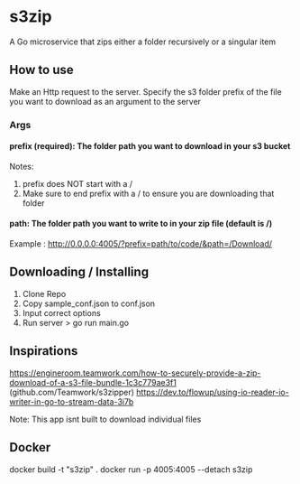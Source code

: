 # s3zip
A Go microservice that zips either a folder recursively or a singular item 


## How to use
Make an Http request to the server. Specify the s3 folder prefix of the file you want to download as an argument to the server

### Args
#### prefix (required): The folder path you want to download in your s3 bucket
Notes: 
1. prefix does NOT start with a /
2. Make sure to end prefix with a / to ensure you are downloading that folder

#### path: The folder path you want to write to in your zip file (default is /)

Example : http://0.0.0.0:4005/?prefix=path/to/code/&path=/Download/

## Downloading / Installing
1. Clone Repo
2. Copy sample_conf.json to conf.json
3. Input correct options
4. Run server > go run main.go

## Inspirations 
https://engineroom.teamwork.com/how-to-securely-provide-a-zip-download-of-a-s3-file-bundle-1c3c779ae3f1 (github.com/Teamwork/s3zipper)
https://dev.to/flowup/using-io-reader-io-writer-in-go-to-stream-data-3i7b

Note: This app isnt built to download individual files



## Docker
docker build -t "s3zip" .
docker run -p 4005:4005 --detach s3zip